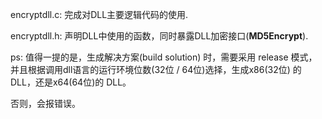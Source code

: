 encryptdll.c: 完成对DLL主要逻辑代码的使用.

encryptdll.h: 声明DLL中使用的函数，同时暴露DLL加密接口(**MD5Encrypt**).

ps: 值得一提的是，生成解决方案(build solution) 时，需要采用 release 模式，并且根据调用dll语言的运行环境位数(32位 / 64位)选择，生成x86(32位) 的 DLL，还是x64(64位)的 DLL。

否则，会报错误。